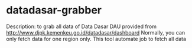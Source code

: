 # datadasar-grabber
Description: to grab all data of Data Dasar DAU provided from http://www.djpk.kemenkeu.go.id/datadasar/dashboard  Normally, you can only fetch data for one region only. This tool automate job to fetch all data
